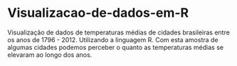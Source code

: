 # Visualizacao-de-dados-em-R
Visualização de dados de temperaturas médias de cidades brasileiras entre os anos de 1796 - 2012.
Utilizando a linguagem R.
Com esta amostra de algumas cidades podemos perceber o quanto as temperaturas médias se elevaram ao longo dos anos.
